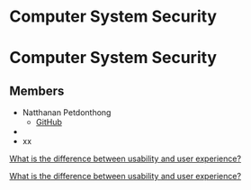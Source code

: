 # Computer System Security

# Computer System Security

## Members
+ Natthanan Petdonthong
  + [GitHub](https://github.com/Natthanan2002)
+ []()
+ xx

[What is the difference between usability and user experience?](https://www.facebook.com/photo?fbid=752443273561861)


[What is the difference between usability and user experience?](https://www.facebook.com/photo?fbid=752443273561861)